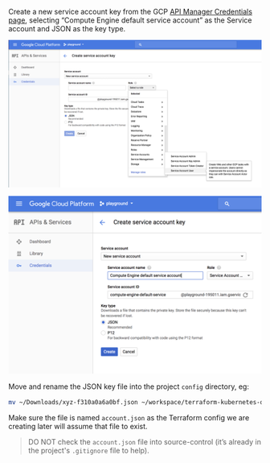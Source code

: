 Create a new service account key from the GCP [API Manager Credentials page][1],
selecting “Compute Engine default service account” as the Service account and
JSON as the key type.

![create_service_account_user.png][2]

![create_service_account_key.png][3]

Move and rename the JSON key file into the project `config` directory, eg:

```sh
mv ~/Downloads/xyz-f310a0a6a0bf.json ~/workspace/terraform-kubernetes-on-gcp/config/account.json
```

Make sure the file is named `account.json` as the Terraform config we are
creating later will assume that file to exist.

> DO NOT check the `account.json` file into source-control (it’s already in the
> project's `.gitignore` file to help).

[1]: https://console.cloud.google.com/apis/credentials/serviceaccountkey
[2]: ../images/create_service_account_user.png
[3]: ../images/create_service_account_key.png
